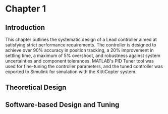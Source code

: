 # Chapter 1
## Introduction

This chapter outlines the systematic design of a Lead controller aimed at satisfying strict performance requirements. The controller is designed to achieve over 90% accuracy in position tracking, a 20% improvement in settling time, a maximum of 5% overshoot, and robustness against system uncertainties and component tolerances. MATLAB's PID Tuner tool was used for fine-tuning the controller parameters, and the tuned controller was exported to Simulink for simulation with the KittiCopter system.

## Theoretical Design





## Software-based Design and Tuning